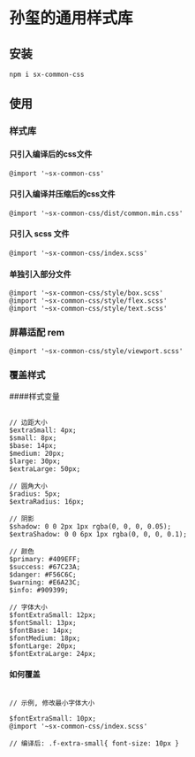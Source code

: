 # 孙玺的通用样式库

## 安装

````
npm i sx-common-css
````

## 使用

### 样式库

#### 只引入编译后的css文件
````
@import '~sx-common-css'
````

#### 只引入编译并压缩后的css文件
````
@import '~sx-common-css/dist/common.min.css'
````


#### 只引入 scss 文件
````
@import '~sx-common-css/index.scss'
````

#### 单独引入部分文件
````
@import '~sx-common-css/style/box.scss'
@import '~sx-common-css/style/flex.scss'
@import '~sx-common-css/style/text.scss'
````

### 屏幕适配 rem
````
@import '~sx-common-css/style/viewport.scss'
````

### 覆盖样式

####样式变量
````

// 边距大小
$extraSmall: 4px;
$small: 8px;
$base: 14px;
$medium: 20px;
$large: 30px;
$extraLarge: 50px;

// 圆角大小
$radius: 5px;
$extraRadius: 16px;

// 阴影
$shadow: 0 0 2px 1px rgba(0, 0, 0, 0.05);
$extraShadow: 0 0 6px 1px rgba(0, 0, 0, 0.1);

// 颜色
$primary: #409EFF;
$success: #67C23A;
$danger: #F56C6C;
$warning: #E6A23C;
$info: #909399;

// 字体大小
$fontExtraSmall: 12px;
$fontSmall: 13px;
$fontBase: 14px;
$fontMedium: 18px;
$fontLarge: 20px;
$fontExtraLarge: 24px;

````

#### 如何覆盖
````

// 示例, 修改最小字体大小

$fontExtraSmall: 10px;
@import '~sx-common-css/index.scss'

// 编译后: .f-extra-small{ font-size: 10px }

````
